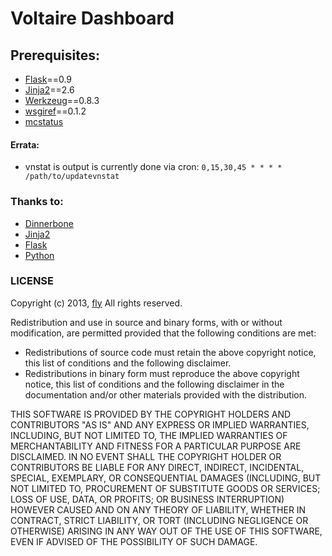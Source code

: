 # Voltaire Dashboard

## Prerequisites:
* [Flask](http://flask.pocoo.org/)==0.9
* [Jinja2](http://jinja.pocoo.org/)==2.6
* [Werkzeug](http://werkzeug.pocoo.org/)==0.8.3
* [wsgiref](http://docs.python.org/2/library/wsgiref.html)==0.1.2
* [mcstatus](https://github.com/Dinnerbone/mcstatus)

#### Errata:
* vnstat is output is currently done via cron: `0,15,30,45 * * * * /path/to/updatevnstat`

### Thanks to:
* [Dinnerbone](https://github.com/Dinnerbone)
* [Jinja2](http://jinja.pocoo.org/)
* [Flask](http://flask.pocoo.org/)
* [Python](http://www.python.org/)

### LICENSE
Copyright (c) 2013, [fly](https://github.com/fly)
All rights reserved.

Redistribution and use in source and binary forms, with or without modification, are permitted provided that the following conditions are met:

* Redistributions of source code must retain the above copyright notice, this list of conditions and the following disclaimer.
* Redistributions in binary form must reproduce the above copyright notice, this list of conditions and the following disclaimer in the documentation and/or other materials provided with the distribution.

THIS SOFTWARE IS PROVIDED BY THE COPYRIGHT HOLDERS AND CONTRIBUTORS "AS IS" AND ANY EXPRESS OR IMPLIED WARRANTIES, INCLUDING, BUT NOT LIMITED TO, THE IMPLIED WARRANTIES OF MERCHANTABILITY AND FITNESS FOR A PARTICULAR PURPOSE ARE DISCLAIMED. IN NO EVENT SHALL THE COPYRIGHT HOLDER OR CONTRIBUTORS BE LIABLE FOR ANY DIRECT, INDIRECT, INCIDENTAL, SPECIAL, EXEMPLARY, OR CONSEQUENTIAL DAMAGES (INCLUDING, BUT NOT LIMITED TO, PROCUREMENT OF SUBSTITUTE GOODS OR SERVICES; LOSS OF USE, DATA, OR PROFITS; OR BUSINESS INTERRUPTION) HOWEVER CAUSED AND ON ANY THEORY OF LIABILITY, WHETHER IN CONTRACT, STRICT LIABILITY, OR TORT (INCLUDING NEGLIGENCE OR OTHERWISE) ARISING IN ANY WAY OUT OF THE USE OF THIS SOFTWARE, EVEN IF ADVISED OF THE POSSIBILITY OF SUCH DAMAGE.

